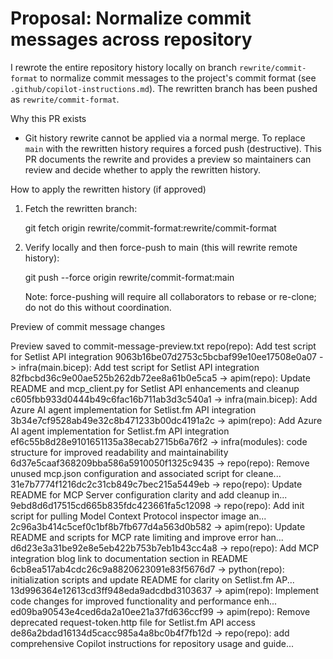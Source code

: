 # Proposal: Normalize commit messages across repository

I rewrote the entire repository history locally on branch `rewrite/commit-format` to normalize commit messages to the project's commit format (see `.github/copilot-instructions.md`). The rewritten branch has been pushed as `rewrite/commit-format`.

Why this PR exists

- Git history rewrite cannot be applied via a normal merge. To replace `main` with the rewritten history requires a forced push (destructive). This PR documents the rewrite and provides a preview so maintainers can review and decide whether to apply the rewritten history.

How to apply the rewritten history (if approved)

1. Fetch the rewritten branch:

   git fetch origin rewrite/commit-format:rewrite/commit-format

2. Verify locally and then force-push to main (this will rewrite remote history):

   git push --force origin rewrite/commit-format:main

   Note: force-pushing will require all collaborators to rebase or re-clone; do not do this without coordination.

Preview of commit message changes

Preview saved to commit-message-preview.txt
repo(repo): Add test script for Setlist API integration
9063b16be07d2753c5bcbaf99e10ee17508e0a07 -> infra(main.bicep): Add test script for Setlist API integration
82fbcbd36c9e00ae525b262db72ee8a61b0e5ca5 -> apim(repo): Update README and mcp_client.py for Setlist API enhancements and cleanup
c605fbb933d0444b49c6fac16b711ab3d3c540a1 -> infra(main.bicep): Add Azure AI agent implementation for Setlist.fm API integration
3b34e7cf9528ab49e32c8b471233b00dc4191a2c -> apim(repo): Add Azure AI agent implementation for Setlist.fm API integration
ef6c55b8d28e9101651135a38ecab2715b6a76f2 -> infra(modules): code structure for improved readability and maintainability
6d37e5caaf368209bba586a5910050f1325c9435 -> repo(repo): Remove unused mcp.json configuration and associated script for cleane...
31e7b7774f1216dc2c31cb849c7bec215a5449eb -> repo(repo): Update README for MCP Server configuration clarity and add cleanup in...
9ebd8d6d17515cd665b835fdc423661fa5c12098 -> repo(repo): Add init script for pulling Model Context Protocol inspector image an...
2c96a3b414c5cef0c1bf8b7fb677d4a563d0b582 -> apim(repo): Update README and scripts for MCP rate limiting and improve error han...
d6d23e3a31be92e8e5eb422b753b7eb1b43cc4a8 -> repo(repo): Add MCP integration blog link to documentation section in README
6cb8ea517ab4cdc26c9a8820623091e83f5676d7 -> python(repo): initialization scripts and update README for clarity on Setlist.fm AP...
13d996364e12613cd3ff948eda9adcdbd3103637 -> apim(repo): Implement code changes for improved functionality and performance enh...
ed09ba90543e4ced6da2a10ee21a37fd636ccf99 -> apim(repo): Remove deprecated request-token.http file for Setlist.fm API access
de86a2bdad16134d5cacc985a4a8bc0b4f7fb12d -> repo(repo): add comprehensive Copilot instructions for repository usage and guide...